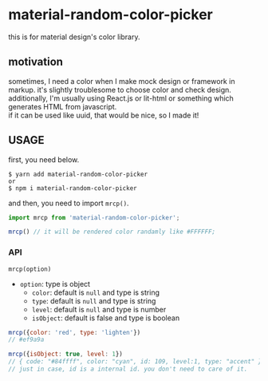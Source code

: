 # material-random-color-picker
this is for material design's color library.  

## motivation
sometimes, I need a color when I make mock design or framework in markup. it's slightly troublesome to choose color and check design. additionally, I'm usually using React.js or lit-html or something which generates HTML from javascript.  
if it can be used like uuid, that would be nice, so I made it!

## USAGE
first, you need below.
```
$ yarn add material-random-color-picker 
or 
$ npm i material-random-color-picker
```
and then, you need to import `mrcp()`.
```javascript
import mrcp from 'material-random-color-picker';

mrcp() // it will be rendered color randamly like #FFFFFF;
```

### API  
```
mrcp(option)
```
- `option`: type is object
  - `color`: default is `null` and type is string
  - `type`: default is `null` and type is string
  - `level`: default is `null` and type is number
  - `isObject`: default is false and type is boolean

```javascript
mrcp({color: 'red', type: 'lighten'})
// #ef9a9a

mrcp({isObject: true, level: 1})
// { code: "#84ffff", color: "cyan", id: 109, level:1, type: "accent" }
// just in case, id is a internal id. you don't need to care of it.
```

